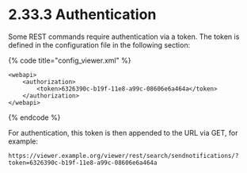 # 2.33.3 Authentication

Some REST commands require authentication via a token. The token is defined in the configuration file in the following section:

{% code title="config\_viewer.xml" %}
```markup
<webapi>
    <authorization>
        <token>6326390c-b19f-11e8-a99c-08606e6a464a</token>
    </authorization>
</webapi>
```
{% endcode %}

For authentication, this token is then appended to the URL via GET, for example:

```text
https://viewer.example.org/viewer/rest/search/sendnotifications/?token=6326390c-b19f-11e8-a99c-08606e6a464a
```

